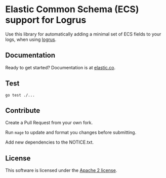 # Elastic Common Schema (ECS) support for Logrus

Use this library for automatically adding a minimal set of ECS fields to your logs, when using [logrus](https://github.com/sirupsen/logrus).
 
## Documentation

Ready to get started? Documentation is at [elastic.co](https://www.elastic.co/guide/en/ecs-logging/go-logrus/current/index.html).

## Test
```
go test ./...
```

## Contribute
Create a Pull Request from your own fork. 

Run `mage` to update and format you changes before submitting.

Add new dependencies to the NOTICE.txt.

## License
This software is licensed under the [Apache 2 license](./LICENSE). 
